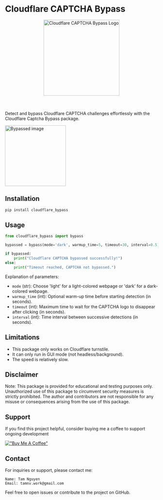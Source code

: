# Cloudflare CAPTCHA Bypass

<div style="text-align: center; margin-bottom: 50px">
  <img src="https://tamnv.imgix.net/cf_bypass_logo.png" alt="Cloudflare CAPTCHA Bypass Logo" width="250">
</div>

Detect and bypass Cloudflare CAPTCHA challenges effortlessly with the Cloudflare Captcha Bypass package.

<img src="https://tamnv.imgix.net/cf_turnstile.gif" alt="Bypassed image" width="200">


## Installation

```bash
pip install cloudflare_bypass
```

## Usage
```Python
from cloudflare_bypass import bypass

bypassed = bypass(mode='dark', warmup_time=5, timeout=30, interval=0.5)

if bypassed:
    print("Cloudflare CAPTCHA bypassed successfully!")
else:
    print("Timeout reached, CAPTCHA not bypassed.")
```

Explanation of parameters:

- `mode` (str): Choose 'light' for a light-colored webpage or 'dark' for a dark-colored webpage.
- `warmup_time` (int): Optional warm-up time before starting detection (in seconds).
- `timeout` (int): Maximum time to wait for the CAPTCHA logo to disappear after clicking (in seconds).
- `interval` (int): Time interval between successive detections (in seconds).

## Limitations
- This package only works on Cloudflare turnstile.
- It can only run in GUI mode (not headless/background).
- The speed is relatively slow.

## Disclaimer
Note: This package is provided for educational and testing purposes only. Unauthorized use of this package to circumvent security measures is strictly prohibited. The author and contributors are not responsible for any misuse or consequences arising from the use of this package.

## Support
If you find this project helpful, consider buying me a coffee to support ongoing development

[!["Buy Me A Coffee"](https://www.buymeacoffee.com/assets/img/custom_images/orange_img.png)](https://www.buymeacoffee.com/tamnvworkr)


## Contact
For inquiries or support, please contact me:
```
Name: Tam Nguyen
Email: tamnv.work@gmail.com
```

Feel free to open issues or contribute to the project on GitHub.
